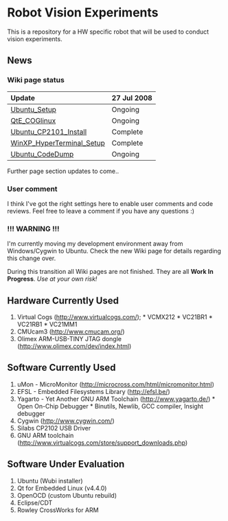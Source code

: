 # Robot Vision Experiments #

This is a repository for a HW specific robot that will be used to conduct vision experiments.

## News ##

### Wiki page status ###

|Update|27 Jul 2008|
|:-----|:----------|
|[Ubuntu\_Setup](Ubuntu_Setup.md)|Ongoing    |
|[QtE\_COGlinux](QtE_COGlinux.md)|Ongoing    |
|[Ubuntu\_CP2101\_Install](Ubuntu_CP2101_Install.md)|Complete   |
|[WinXP\_HyperTerminal\_Setup](WinXP_HyperTerminal_Setup.md)|Complete   |
|[Ubuntu\_CodeDump](Ubuntu_CodeDump.md)|Ongoing    |

Further page section updates to come..

### User comment ###

I think I've got the right settings here to enable user comments and code reviews. Feel free to leave a comment if you have any questions :)

### !!! WARNING !!! ###

I'm currently moving my development environment away from Windows/Cygwin to Ubuntu. Check the new Wiki page for details regarding this change over.

During this transition all Wiki pages are not finished. They are all **Work In Progress**. _Use at your own risk!_

## Hardware Currently Used ##
  1. Virtual Cogs (http://www.virtualcogs.com/);
    * VCMX212
    * VC21BR1
    * VC21RB1
    * VC21MM1
  1. CMUcam3 (http://www.cmucam.org/)
  1. Olimex ARM-USB-TINY JTAG dongle (http://www.olimex.com/dev/index.html)

## Software Currently Used ##
  1. uMon - MicroMonitor (http://microcross.com/html/micromonitor.html)
  1. EFSL - Embedded Filesystems Library (http://efsl.be/)
  1. Yagarto - Yet Another GNU ARM Toolchain (http://www.yagarto.de/)
    * Open On-Chip Debugger
    * Binutils, Newlib, GCC compiler, Insight debugger
  1. Cygwin (http://www.cygwin.com/)
  1. Silabs CP2102 USB Driver
  1. GNU ARM toolchain (http://www.virtualcogs.com/store/support_downloads.php)

## Software Under Evaluation ##
  1. Ubuntu (Wubi installer)
  1. Qt for Embedded Linux (v4.4.0)
  1. OpenOCD (custom Ubuntu rebuild)
  1. Eclipse/CDT
  1. Rowley CrossWorks for ARM